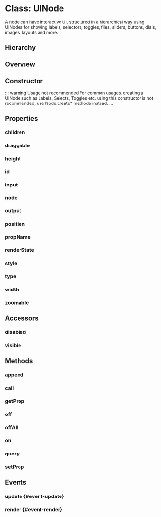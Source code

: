 # Class: UINode

A <Ref to="./node">node</Ref> can have interactive UI, structured in a hierarchical way using UINodes for showing labels, selectors, toggles, files, sliders, buttons, dials, images, layouts and more.

## Hierarchy

<Hierarchy
  :extend="{name: 'Hooks', link: './hooks'}"
  :implement="[
    {name: 'Events', link: '../interfaces/events.html'},
    {name: 'Renderable', link: '../interfaces/renderable.html'}
  ]"
/>

## Overview

<Overview :data="data" />

## Constructor

::: warning Usage not recommended
For common usages, creating a UINode such as Labels, Selects, Toggles etc. using this constructor is not recommended, use <Ref to="./node#createbutton">Node.create*</Ref> methods instead.
:::

<Method type="constructor">
  <template v-slot:signature>
    new UINode(<strong>node: </strong><em><Ref to="./node">Node</Ref></em>,
    <strong>position: </strong><em><Ref to="./vector">Vector</Ref></em>,
    <strong>type: </strong><em><Ref to="../enums/ui-type">UIType</Ref></em>,
    <strong>options?: </strong><em><Ref to="../interfaces/ui-node-options">UINodeOptions</Ref></em>):
    <em><Ref to="#class-uinode">UINode</Ref></em>
  </template>
  <template v-slot:params>
    <Param name="node"><em><Ref to="./node">Node</Ref></em></Param>
    <Param name="position">
      <em><Ref to="./vector">Vector</Ref></em>
    </Param>
    <Param name="type">
      <em><Ref to="../enums/ui-type">UIType</Ref></em>
    </Param>
    <Param name="options?">
      <em><Ref to="../interfaces/ui-node-options">UINodeOptions</Ref></em>
  <template v-slot:default-value>

  ```js
  {
    draggable: false,
    zoomable: false,
    visible: true,
    style: {},
    propName: null,
    input: null,
    output: null,
    id: getNewUUID(), // dynamic
    hitColor: null
  }
  ```
  </template>
    </Param>
  </template>
</Method>

## Properties

### children

<Property type="property" name="children">
  <template v-slot:type>
    <em><Ref to="#class-uinode">UINode</Ref>[]</em>
  </template>
</Property>

### draggable

<Property type="property" name="draggable">
  <template v-slot:type>
    <em>boolean</em>
  </template>
</Property>

### height

<Property type="property" name="height">
  <template v-slot:type>
    <em>number</em>
  </template>
</Property>

### id

<Property type="property" name="id">
  <template v-slot:type>
    <em>string</em>
  </template>
  <template v-slot:desc>
    A unique identifier.
  </template>
</Property>

### input

<Property type="property" name="input">
  <template v-slot:type>
    <em><Ref to="./terminal">Terminal</Ref></em>
  </template>
  <template v-slot:desc>
    Reference to the input terminal to which this UINode is bound.
  </template>
</Property>

### node

<Property type="property" name="node">
  <template v-slot:type>
    <em><Ref to="./node">Node</Ref></em>
  </template>
  <template v-slot:desc>
    Reference to the parent node in which this UINode exists.
  </template>
</Property>

### output

<Property type="property" name="output">
  <template v-slot:type>
    <em><Ref to="./terminal">Terminal</Ref></em>
  </template>
  <template v-slot:desc>
    Reference to the output terminal to which this UINode is bound.
  </template>
</Property>

### position

<Property type="property" name="position">
  <template v-slot:type>
    <em><Ref to="./vector">Vector</Ref></em>
  </template>
</Property>

### propName

<Property type="property" name="propName">
  <template v-slot:type>
    <em>string</em>
  </template>
  <template v-slot:desc>
    Name of the <Ref to="./node#state">Node.state</Ref> property to which this UINode's value is bound.
  </template>
</Property>

### renderState

<Property type="property" name="renderState">
  <template v-slot:type>
    <Ref to="../enums/viewport">ViewPort</Ref>
  </template>
  <template v-slot:desc>
    The RenderState of a UINode, used to optimize rendering when UINode's visible surface is inside/outside the screen viewport.
  </template>
</Property>

### style

<Property type="property" name="style">
  <template v-slot:type>
    <em>any</em>
  </template>
</Property>

### type

<Property type="property" name="type">
  <template v-slot:type>
    <em><Ref to="../enums/ui-type">UIType</Ref></em>
  </template>
</Property>

### width

<Property type="property" name="width">
  <template v-slot:type>
    <em>number</em>
  </template>
</Property>

### zoomable

<Property type="property" name="zoomable">
  <template v-slot:type>
    <em>boolean</em>
  </template>
</Property>

## Accessors

### disabled

<Property type="accessor" name="disabled">
  <template v-slot:type>
    <em>number</em>
  </template>
</Property>

### visible

<Property type="accessor" name="visible">
  <template v-slot:type>
    <em>boolean</em>
  </template>
</Property>

## Methods

### append

<Method type="method">
  <template v-slot:signature>
    append(<strong>childs: </strong><em><Ref to="#class-uinode">UINode</Ref> | <Ref to="#class-uinode">UINode</Ref>[]</em>):
    <em>void</em>
  </template>
  <template v-slot:params>
    <Param name="childs"><em><Ref to="#class-uinode">UINode</Ref> | <Ref to="#class-uinode">UINode</Ref>[]</em></Param>
  </template>
  <template v-slot:desc>
    Appends new UINodes as children, this method is only useful for a few UINode types such as <Ref to="./node#ui">Node.ui</Ref>, <Ref to="../nodeui/horizontal-layout">HorizontalLayout</Ref> and <Ref to="../nodeui/stack">Stack</Ref>.
  </template>
</Method>

### call

<Method type="method-inherited">
  <template v-slot:signature>
    call(<strong>eventKey: </strong><em>string</em>, <strong>...args: </strong><em>any</em>):
    <em>void</em>
  </template>
  <template v-slot:inherit>
    <Icon type="inherited" />from <Ref to="./hooks">Hooks</Ref>.<Ref to="./hooks#call">call</Ref>
  </template>
</Method>

### getProp

<Method type="method">
  <template v-slot:signature>
    getProp():
    <em>any</em>
  </template>
  <template v-slot:desc>
    Returns the value of <Ref to="./node#state">Node.state</Ref> property bound to this UINode.
  </template>
  <template v-slot:return>
    <em>any</em>
  </template>
</Method>

### off

<Method type="method-inherited">
  <template v-slot:signature>
    off(<strong>eventKey: </strong><em>string</em>, <strong>id: </strong><em>number</em>):
    <em>void</em>
  </template>
  <template v-slot:inherit>
    <Icon type="inherited" />from <Ref to="./hooks">Hooks</Ref>.<Ref to="./hooks#off">off</Ref>
  </template>
</Method>

### offAll

<Method type="method-inherited">
  <template v-slot:signature>
    offAll():
    <em>void</em>
  </template>
  <template v-slot:inherit>
    <Icon type="inherited" />from <Ref to="./hooks">Hooks</Ref>.<Ref to="./hooks#offall">offAll</Ref>
  </template>
</Method>

### on

<Method type="method-inherited">
  <template v-slot:signature>
    on(<strong>eventKey: </strong><em>string</em>, <strong>callback: </strong><em>(...args: any) => void</em>):
    <em>number</em>
  </template>
  <template v-slot:inherit>
    <Icon type="inherited" />from <Ref to="./hooks">Hooks</Ref>.<Ref to="./hooks#on">on</Ref>
  </template>
  <template v-slot:desc>
    <br/>
    See <Ref to="#events">Events</Ref>.
  </template>
</Method>

### query

<Method type="method">
  <template v-slot:signature>
    query(<strong>query: </strong><em>string</em>):
    <em><Ref to="#class-uinode">UINode</Ref>[]</em>
  </template>
  <template v-slot:params>
    <Param name="query">
      <em>string</em>
    </Param>
  </template>
  <template v-slot:desc>
    Runs a simple query on this UINode and returns the resulting UINodes.<br/>
    For e.g. <code>newNode.ui.query('label')</code> returns all childrens whose type is <Ref to="../nodeui/label">Label</Ref>
  </template>
</Method>

### setProp

<Method type="method">
  <template v-slot:signature>
    setProp(<strong>propValue: </strong><em>any</em>):
    <em>void</em>
  </template>
  <template v-slot:params>
    <Param name="propValue">
      <em>any</em>
    </Param>
  </template>
  <template v-slot:desc>
    Sets the value of <Ref to="./node#state">Node.state</Ref> property bound to this UINode.
  </template>
  <template v-slot:return>
    <em>void</em>
  </template>
</Method>

## Events

### update <Icon type="event" /> {#event-update}

<Event type="event">
  <template v-slot:desc>
    When this ui-node is updated.<br/><br/>
    Along with normal render cycles, UINodes also undergo update cycles when Node's or parent UINode's dimension changes.
  </template>
</Event>

### render <Icon type="event" /> {#event-render}

<Event type="event">
  <template v-slot:desc>
    When a single render cycle completes for this ui-node instance.
  </template>
</Event>

<script setup>
import data from '../../../../../reflections/api/classes/ui-node.json';
import Hierarchy from '../../../../../components/api/Hierarchy.vue';
import Overview from '../../../../../components/api/Overview.vue';
import Method from '../../../../../components/api/Method.vue';
import Property from '../../../../../components/api/Property.vue';
import Ref from '../../../../../components/api/Ref.vue';
import Param from '../../../../../components/api/Param.vue';
import Optional from '../../../../../components/api/Optional.vue';
import Function from '../../../../../components/api/Function.vue';
import Icon from '../../../../../components/api/Icon.vue';
import Event from '../../../../../components/api/Event.vue';
</script>
